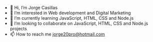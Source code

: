 - 👋 Hi, I’m Jorge Casillas
- 👀 I’m interested in Web development and Digital Marketing 
- 🌱 I’m currently learning JavaScript, HTML, CSS and Node.js
- 💞️ I’m looking to collaborate on JavaScript, HTML, CSS and Node.js projects
- 📫 How to reach me jorge20pro@hotmail.com

<!---
jorge20pro/jorge20pro is a ✨ special ✨ repository because its `README.md` (this file) appears on your GitHub profile.
You can click the Preview link to take a look at your changes.
--->
